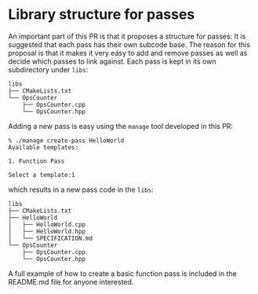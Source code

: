 # Library structure for passes

An important part of this PR is that it proposes a structure for passes: It is suggested that each pass has their own subcode base. The reason for this proposal is that it makes it very easy to add and remove passes as well as decide which passes to link against. Each pass is kept in its own subdirectory under `libs`:

```
libs
├── CMakeLists.txt
└── OpsCounter
    ├── OpsCounter.cpp
    └── OpsCounter.hpp
```

Adding a new pass is easy using the `manage` tool developed in this PR:

```
% ./manage create-pass HelloWorld
Available templates:

1. Function Pass

Select a template:1
```

which results in a new pass code in the `libs`:

```
libs
├── CMakeLists.txt
├── HelloWorld
│   ├── HelloWorld.cpp
│   ├── HelloWorld.hpp
│   └── SPECIFICATION.md
└── OpsCounter
    ├── OpsCounter.cpp
    └── OpsCounter.hpp
```

A full example of how to create a basic function pass is included in the README.md file for anyone interested.

